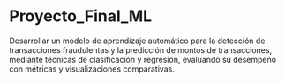 # Proyecto_Final_ML
Desarrollar un modelo de aprendizaje automático para la detección de transacciones fraudulentas y la predicción de montos de transacciones, 
mediante técnicas de clasificación y regresión, evaluando su desempeño con métricas y visualizaciones comparativas.
